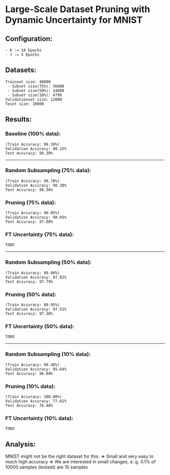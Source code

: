 # Large-Scale Dataset Pruning with Dynamic Uncertainty for MNIST

## **Configuration:**
    - K := 10 Epochs
    - J := 5 Epochs

## **Datasets:**
    Trainset size: 48000
     - Subset size(75%): 36000
     - Subset size(50%): 24000
     - Subset size(10%): 4799
    Validationset size: 12000
    Teset size: 10000

## **Results:**

### Baseline (100% data):
    (Train Accuracy: 99.39%)
    Validation Accuracy: 98.15%
    Test Accuracy: 98.30%

---

### Random Subsampling (75% data):
    (Train Accuracy: 99.78%)
    Validation Accuracy: 98.38%
    Test Accuracy: 98.36%

### Pruning (75% data):
    (Train Accuracy: 99.85%)
    Validation Accuracy: 98.05%
    Test Accuracy: 97.80%

### FT Uncertainty (75% data):
    TODO

---

### Random Subsampling (50% data):
    (Train Accuracy: 99.60%)
    Validation Accuracy: 97.82%
    Test Accuracy: 97.79%

### Pruning (50% data):
    (Train Accuracy: 99.95%)
    Validation Accuracy: 97.51%
    Test Accuracy: 97.30%

### FT Uncertainty (50% data):
    TODO

---

### Random Subsampling (10% data):
    (Train Accuracy: 99.48%)
    Validation Accuracy: 95.64%
    Test Accuracy: 96.09%

### Pruning (10% data):
    (Train Accuracy: 100.00%)
    Validation Accuracy: 77.82%
    Test Accuracy: 78.48%

### FT Uncertainty (10% data):
    TODO

## **Analysis:**


MNIST might not be the right dataset for this:
    => Small and very easy to reach high accuracy
    => We are interested in small changes, e. g. 0.1% of 10000 samples (testset) are 10 samples